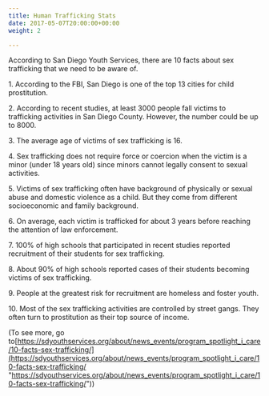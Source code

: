 ```yaml
---
title: Human Trafficking Stats
date: 2017-05-07T20:00:00+00:00
weight: 2

---
```

According to San Diego Youth Services, there are 10 facts about sex trafficking that we need to be aware of.

1\. According to the FBI, San Diego is one of the top 13 cities for child prostitution. 

2\. According to recent studies, at least 3000 people fall victims to trafficking activities in San Diego County. However, the number could be up to 8000.

3\. The average age of victims of sex trafficking is 16.

4\. Sex trafficking does not require force or coercion when the victim is a minor (under 18 years old) since minors cannot legally consent to sexual activities.

5\. Victims of sex trafficking often have background of physically or sexual abuse and domestic violence as a child. But they come from different socioeconomic and family background.

6\. On average, each victim is trafficked for about 3 years before reaching the attention of law enforcement.

7\. 100% of high schools that participated in recent studies reported recruitment of their students for sex trafficking.

8\. About 90% of high schools reported cases of their students becoming victims of sex trafficking.

9\. People at the greatest risk for recruitment are homeless and foster youth. 

10\. Most of the sex trafficking activities are controlled by street gangs. They often turn to prostitution as their top source of income. 

(To see more, go to[https://sdyouthservices.org/about/news_events/program_spotlight_i_care/10-facts-sex-trafficking/](https://sdyouthservices.org/about/news_events/program_spotlight_i_care/10-facts-sex-trafficking/ "https://sdyouthservices.org/about/news_events/program_spotlight_i_care/10-facts-sex-trafficking/"))